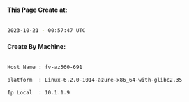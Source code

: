 
   
#### This Page Create at:

```bash

2023-10-21 - 00:57:47 UTC

```

#### Create By Machine:

```bash

Host Name : fv-az560-691

platform  : Linux-6.2.0-1014-azure-x86_64-with-glibc2.35

Ip Local  : 10.1.1.9

```

